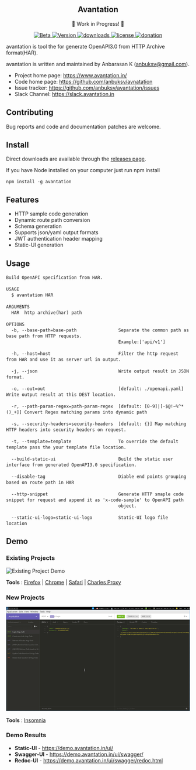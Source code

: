
<h2 align="center">Avantation</h2>
<p align="center">
🚧 Work in Progress! 🚧
</p>
<p align="center">
  <a href="https://npmjs.org/package/avantation">
    <img alt="Beta" src="https://img.shields.io/badge/-🚀beta-important.svg?style=flat-square)">
  </a>
  <a href="https://npmjs.org/package/avantation">
    <img alt="Version" src="https://img.shields.io/npm/v/avantation.svg?style=flat-square">
  </a>
  <a href="https://npmjs.org/package/avantation">
    <img alt="downloads" src="https://img.shields.io/npm/dm/avantation.svg?style=flat-square">
  </a>
<!--  <a href="#Code Style">
    <img alt="code style: avantation" src="https://img.shields.io/badge/code_style-avantation-ff69b4.svg?style=flat-square">
  </a>
-->
  <a href="https://npmjs.org/package/avantation">
    <img alt="license" src="https://img.shields.io/npm/l/avantation.svg?style=flat-square">
  </a>
  <a href="https://www.paypal.me/anbuksv">
    <img alt="donation" src="https://img.shields.io/badge/donation-paypal-blueviolet.svg?style=flat-square">
  </a>
</p>


avantation is tool the for generate OpenAPI3.0 from HTTP Archive format(HAR).

avantation is written and maintained by Anbarasan K (anbuksv@gmail.com).

- Project home page: https://www.avantation.in/
- Code home page: https://github.com/anbuksv/avnatation
- Issue tracker: https://github.com/anbuksv/avantation/issues
- Slack Channel: https://slack.avantation.in

## Contributing
Bug reports and code and documentation patches are welcome.
## Install

Direct downloads are available through the [releases page](https://github.com/anbuksv/avantation/releases/latest).

If you have Node installed on your computer just run npm install

```
npm install -g avantation
```

## Features

- HTTP sample code generation
- Dynamic route path conversion
- Schema generation
- Supports json/yaml output formats
- JWT authentication header mapping
- Static-UI generation

## Usage

```sh-session
Build OpenAPI specification from HAR.

USAGE
  $ avantation HAR

ARGUMENTS
  HAR  http archive(har) path

OPTIONS
  -b, --base-path=base-path                Separate the common path as base path from HTTP requests.
                                           Example:['api/v1']

  -h, --host=host                          Filter the http request from HAR and use it as server url in output.

  -j, --json                               Write output result in JSON format.

  -o, --out=out                            [default: ./openapi.yaml] Write output result at this DEST location.

  -r, --path-param-regex=path-param-regex  [default: [0-9]|[-$@!~%^*()_+]] Convert Regex matching params into dynamic path

  -s, --security-headers=security-headers  [default: {}] Map matching HTTP headers into security headers on request.

  -t, --template=template                  To override the default template pass the your template file location.

  --build-static-ui                        Build the static user interface from generated OpenAPI3.0 specification.

  --disable-tag                            Diable end points grouping based on route path in HAR

  --http-snippet                           Generate HTTP smaple code snippet for request and append it as 'x-code-sample' to OpenAPI path
                                           object.

  --static-ui-logo=static-ui-logo          Static-UI logo file location

```

## Demo

### Existing Projects

![Existing Project Demo](demo/Existing_Project_Demo.gif)


__Tools__  :  [Firefox](https://www.mozilla.org/en-US/firefox/new/)  | [Chrome](https://www.google.com/chrome/) | [Safari](https://www.apple.com/safari/)  | [Charles Proxy](https://www.charlesproxy.com/)

### New Projects

![New Project Demo](demo/New_Project_Demo.gif)

__Tools__ : [Insomnia](https://insomnia.rest/download/)
### Demo Results

- **Static-UI** - https://demo.avantation.in/ui/
- **Swagger-UI** - https://demo.avantation.in/ui/swagger/
- **Redoc-UI** - https://demo.avantation.in/ui/swagger/redoc.html

